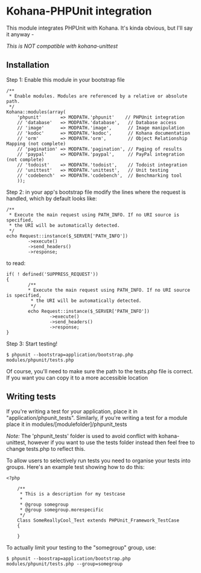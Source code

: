 # Kohana-PHPUnit integration

This module integrates PHPUnit with Kohana.  It's kinda obvious, but I'll say it anyway -


*_This is NOT compatible with kohana-unittest_*


## Installation

Step 1: Enable this module in your bootstrap file

	/**
	 * Enable modules. Modules are referenced by a relative or absolute path.
	 */
	Kohana::modules(array(
		'phpunit'		=> MODPATH.'phpunit'	// PHPUnit integration
		// 'database'   => MODPATH.'database',   // Database access
		// 'image'      => MODPATH.'image',      // Image manipulation
		// 'kodoc'      => MODPATH.'kodoc',      // Kohana documentation
		// 'orm'        => MODPATH.'orm',        // Object Relationship Mapping (not complete)
		// 'pagination' => MODPATH.'pagination', // Paging of results
		// 'paypal'     => MODPATH.'paypal',     // PayPal integration (not complete)
		// 'todoist'    => MODPATH.'todoist',    // Todoist integration
		// 'unittest'   => MODPATH.'unittest',   // Unit testing
		// 'codebench'  => MODPATH.'codebench',  // Benchmarking tool
		));
	

Step 2: in your app's bootstrap file modify the lines where the request is handled, which by default looks like:

	/**
	 * Execute the main request using PATH_INFO. If no URI source is specified,
	 * the URI will be automatically detected.
	 */
	echo Request::instance($_SERVER['PATH_INFO'])
        	->execute()
        	->send_headers()
	        ->response;

to read:

	if( ! defined('SUPPRESS_REQUEST'))
	{
        	/**
         	* Execute the main request using PATH_INFO. If no URI source is specified,
	         * the URI will be automatically detected.
	         */
	        echo Request::instance($_SERVER['PATH_INFO'])
	                ->execute()
	                ->send_headers()
        	        ->response;
	}

Step 3: Start testing!

	$ phpunit --bootstrap=application/bootstrap.php modules/phpunit/tests.php

Of course, you'll need to make sure the path to the tests.php file is correct.  If you want you can copy it to a more accessible location

## Writing tests

If you're writing a test for your application, place it in "application/phpunit_tests".  Similarly, if you're writing a test for a module place it in modules/[modulefolder]/phpunit_tests

*Note:* The 'phpunit_tests' folder is used to avoid conflict with kohana-unittest, however if you want to use the tests folder instead then feel free to change tests.php to reflect this.

To allow users to selectively run tests you need to organise your tests into groups.  Here's an example test showing how to do this:


	<?php
		
		/**
   		 * This is a description for my testcase
 		 *
		 * @group somegroup
		 * @group somegroup.morespecific
		 */
		Class SomeReallyCool_Test extends PHPUnit_Framework_TestCase
		{
			
		}

To actually limit your testing to the "somegroup" group, use:

	$ phpunit --boostrap=application/bootstrap.php modules/phpunit/tests.php --group=somegroup

